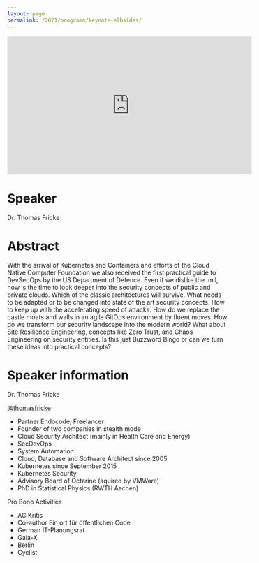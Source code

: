 ```yaml
---
layout: page
permalink: /2021/programm/keynote-elbsides/
---
```


<iframe width="560" height="315" src="https://www.youtube.com/embed/_qr1Zu2qDx8" title="YouTube video player" frameborder="0" allow="accelerometer; autoplay; clipboard-write; encrypted-media; gyroscope; picture-in-picture" allowfullscreen></iframe>

# Speaker

Dr. Thomas Fricke

# Abstract

With the arrival of Kubernetes and Containers and efforts of the Cloud Native Computer Foundation we also received the first practical guide to DevSecOps by the US Department of Defence. Even if we dislike the .mil, now  is the time to look deeper into the security  concepts of  public and private clouds. Which of the classic architectures will survive. What needs to be adapted or to be changed into  state of the art security concepts. How to keep up with the accelerating speed of attacks. How do we replace the castle moats and walls in an agile GitOps environment by fluent moves. How do we transform our security landscape into the modern world? What about Site Resilience Engineering, concepts like Zero Trust, and Chaos Engineering on security entities. Is this just Buzzword Bingo or can we turn these ideas into practical concepts?

# Speaker information

Dr. Thomas Fricke

[@thomasfricke](https://twitter.com/thomasfricke)

- Partner Endocode, Freelancer
- Founder of two companies in stealth mode
- Cloud Security Architect (mainly in Health Care and Energy)
- SecDevOps
- System Automation
- Cloud, Database and Software Architect since 2005
- Kubernetes since September 2015
- Kubernetes Security
- Advisory Board of Octarine (aquired by VMWare)
- PhD in Statistical Physics (RWTH Aachen)

Pro Bono Activities
- AG Kritis
- Co-author Ein ort für öffentlichen Code
- German IT-Planungsrat
- Gaia-X
- Berlin
- Cyclist

